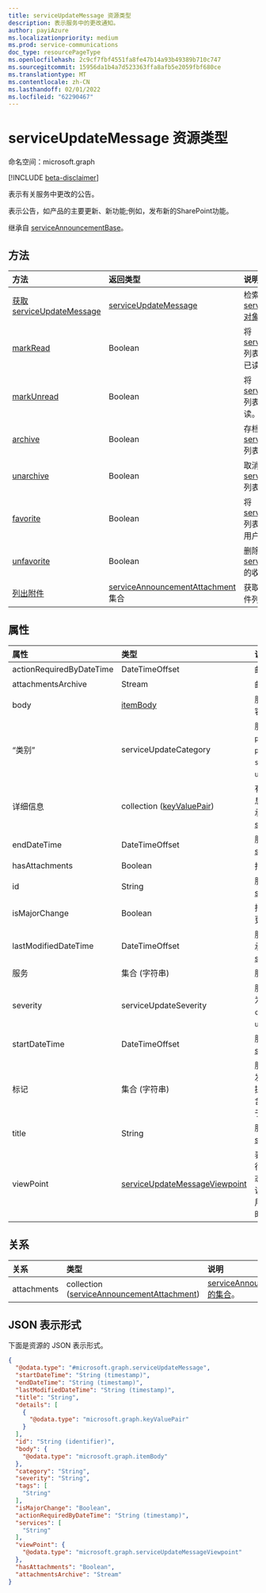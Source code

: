 ```yaml
---
title: serviceUpdateMessage 资源类型
description: 表示服务中的更改通知。
author: payiAzure
ms.localizationpriority: medium
ms.prod: service-communications
doc_type: resourcePageType
ms.openlocfilehash: 2c9cf7fbf4551fa8fe47b14a93b49389b710c747
ms.sourcegitcommit: 15956da1b4a7d523363ffa8afb5e2059fbf680ce
ms.translationtype: MT
ms.contentlocale: zh-CN
ms.lasthandoff: 02/01/2022
ms.locfileid: "62290467"
---
```

# <a name="serviceupdatemessage-resource-type"></a>serviceUpdateMessage 资源类型

命名空间：microsoft.graph

[!INCLUDE [beta-disclaimer](../../includes/beta-disclaimer.md)]

表示有关服务中更改的公告。

表示公告，如产品的主要更新、新功能;例如，发布新的SharePoint功能。

继承自 [serviceAnnouncementBase](../resources/serviceannouncementbase.md)。

## <a name="methods"></a>方法
|方法|返回类型|说明|
|:---|:---|:---|
|[获取 serviceUpdateMessage](../api/serviceupdatemessage-get.md)|[serviceUpdateMessage](../resources/serviceupdatemessage.md)|检索 [serviceUpdateMessage 对象的属性和](../resources/serviceupdatemessage.md) 关系。 |
|[markRead](../api/serviceupdatemessage-markread.md)|Boolean|将 [serviceUpdateMessages](../resources/serviceupdatemessage.md) 列表标记为 **已** 登录用户的已读。|
|[markUnread](../api/serviceupdatemessage-markunread.md)|Boolean|将 [serviceUpdateMessages](../resources/serviceupdatemessage.md) 列表标记为 **登录** 用户未读。|
|[archive](../api/serviceupdatemessage-archive.md)|Boolean|存档已登录 [用户的 serviceUpdateMessages](../resources/serviceupdatemessage.md) 列表。|
|[unarchive](../api/serviceupdatemessage-unarchive.md)|Boolean|取消存档已登录 [用户的 serviceUpdateMessages](../resources/serviceupdatemessage.md) 列表。|
|[favorite](../api/serviceupdatemessage-favorite.md)|Boolean|将 [serviceUpdateMessages](../resources/serviceupdatemessage.md) 列表的状态更改为为登录用户收藏。|
|[unfavorite](../api/serviceupdatemessage-unfavorite.md)|Boolean|删除已登录 [用户的 serviceUpdateMessages](../resources/serviceupdatemessage.md) 的收藏夹状态。|
|[列出附件](../api/serviceupdatemessage-list-attachments.md)|[serviceAnnouncementAttachment](../resources/serviceannouncementattachment.md) 集合|获取与服务邮件关联的附件列表。|

## <a name="properties"></a>属性
|属性|类型|说明|
|:---|:---|:---|
|actionRequiredByDateTime|DateTimeOffset|邮件操作的预期截止时间。|
|attachmentsArchive|Stream|邮件的所有附件的 zip 文件。|
|body|[itemBody](../resources/itembody.md)|服务邮件正文的内容类型和内容。|
|“类别”|serviceUpdateCategory|服务邮件类别。 可能的值是：`preventOrFixIssue`、`planForChange`、`stayInformed`、`unknownFutureValue`。|
|详细信息|collection ([keyValuePair](../resources/keyvaluepair.md)) |有关服务邮件的其他详细信息。 此属性不支持筛选器。 继承自 [serviceAnnouncementBase](../resources/serviceannouncementbase.md)。|
|endDateTime|DateTimeOffset|服务消息的结束时间。 继承自 [serviceAnnouncementBase](../resources/serviceannouncementbase.md)。|
|hasAttachments|Boolean|指示邮件是否包含任何附件。|
|id|String|服务消息的 ID。 继承自 [serviceAnnouncementBase](../resources/serviceannouncementbase.md)。|
|isMajorChange|Boolean|指示消息是否描述服务的主要更新。|
|lastModifiedDateTime|DateTimeOffset|服务邮件的上次修改时间。 继承自 [serviceAnnouncementBase](../resources/serviceannouncementbase.md)。|
|服务|集合 (字符串) |服务消息影响的服务。|
|severity|serviceUpdateSeverity|服务邮件的严重性。 可取值为：`normal`、`high`、`critical`、`unknownFutureValue`。|
|startDateTime|DateTimeOffset|服务消息的开始时间。 继承自 [serviceAnnouncementBase](../resources/serviceannouncementbase.md)。|
|标记|集合 (字符串) |服务邮件的标记集合。 标签由发布消息的服务团队/支持团队提供，用于判断此邮件是否包含隐私数据，或此消息是否用于服务新功能更新等。|
|title|String|服务消息的标题。 继承自 [serviceAnnouncementBase](../resources/serviceannouncementbase.md)。|
|viewPoint|[serviceUpdateMessageViewpoint](../resources/serviceupdatemessageviewpoint.md)|表示用户对服务消息的数据进行观察。 此数据包括邮件状态，例如用户是否已存档、阅读或将邮件标记为收藏夹。 使用应用程序权限访问此属性时，此属性为 null。|

## <a name="relationships"></a>关系
|关系|类型|说明|
|:---|:---|:---|
|attachments|collection ([serviceAnnouncementAttachment](../resources/serviceannouncementattachment.md)) |[serviceAnnouncementAttachments 的集合](../resources/serviceannouncementattachment.md)。|

## <a name="json-representation"></a>JSON 表示形式
下面是资源的 JSON 表示形式。
<!-- {
  "blockType": "resource",
  "keyProperty": "id",
  "@odata.type": "microsoft.graph.serviceUpdateMessage",
  "baseType": "microsoft.graph.serviceAnnouncementBase",
  "openType": false
}
-->
``` json
{
  "@odata.type": "#microsoft.graph.serviceUpdateMessage",
  "startDateTime": "String (timestamp)",
  "endDateTime": "String (timestamp)",
  "lastModifiedDateTime": "String (timestamp)",
  "title": "String",
  "details": [
    {
      "@odata.type": "microsoft.graph.keyValuePair"
    }
  ],
  "id": "String (identifier)",
  "body": {
    "@odata.type": "microsoft.graph.itemBody"
  },
  "category": "String",
  "severity": "String",
  "tags": [
    "String"
  ],
  "isMajorChange": "Boolean",
  "actionRequiredByDateTime": "String (timestamp)",
  "services": [
    "String"
  ],
  "viewPoint": {
    "@odata.type": "microsoft.graph.serviceUpdateMessageViewpoint"
  },
  "hasAttachments": "Boolean",
  "attachmentsArchive": "Stream"
}
```

